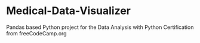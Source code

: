 # Medical-Data-Visualizer
Pandas based Python project for the Data Analysis with Python Certification from freeCodeCamp.org
